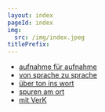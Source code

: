 ```yaml
---
layout: index
pageId: index
img:
  src: /img/index.jpeg
titlePrefix:
---
```

<nav class="
  vr-normal-2xl sm:vr-loose-2xl md:vr-loose-4xl
  text-right sm:mr-4
  tracking-tight ">

<!-- * [aktuelles](aktuelles) -->
* [aufnahme für aufnahme](aufnahme-fuer-aufnahme)
* [von sprache zu sprache](von-sprache-zu-sprache)
* [über ton ins wort](ueber-ton-ins-wort)
* [spuren am ort](spuren-am-ort)
* [mit VerK](mit-verk)

</nav>